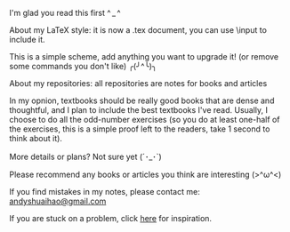 I'm glad you read this first ^ _ ^ 

About my LaTeX style: it is now a .tex document, you can use \input to include it. 

This is a simple scheme, add anything you want to upgrade it! (or remove some commands you don't like) ╭(╯^╰)╮

About my repositories: all repositories are notes for books and articles 

In my opnion, textbooks should be really good books that are dense and thoughtful, and I plan to include the best textbooks I've read. Usually, I choose to do all the odd-number exercises (so you do at least one-half of the exercises, this is a simple proof left to the readers, take 1 second to think about it).

More details or plans? Not sure yet (´･_･`)

Please recommend any books or articles you think are interesting (>^ω^<) 

If you find mistakes in my notes, please contact me: andyshuaihao@gmail.com

If you are stuck on a problem, click [here](https://www.theproofistrivial.com/) for inspiration. 
